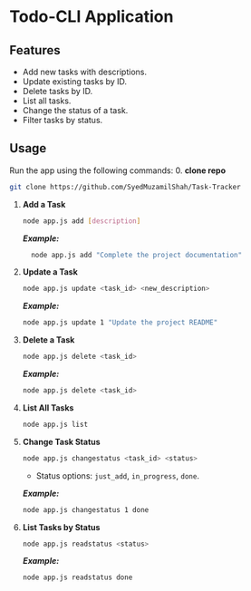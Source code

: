 # Todo-CLI Application

## Features
- Add new tasks with descriptions.
- Update existing tasks by ID.
- Delete tasks by ID.
- List all tasks.
- Change the status of a task.
- Filter tasks by status.

## Usage
Run the app using the following commands:
0. **clone repo**
   ```bash
   git clone https://github.com/SyedMuzamilShah/Task-Tracker
   ```
1. **Add a Task**
   ```bash
   node app.js add [description]
   ```
   ***Example:***
    ```bash
      node app.js add "Complete the project documentation"
    ```

2. **Update a Task**
    ```bash
    node app.js update <task_id> <new_description>
    ```
    ***Example:***
    ```bash
    node app.js update 1 "Update the project README"
    ```
3. **Delete a Task**
    ```bash
    node app.js delete <task_id>
    ```
    ***Example:***
    ```bash
    node app.js delete <task_id>
    ```
4. **List All Tasks**
    ```bash
    node app.js list
    ```
5. **Change Task Status**
    ```bash
    node app.js changestatus <task_id> <status>
    ```
    - Status options: `just_add`, `in_progress`, `done`.
 
   ***Example:***
    ```bash
    node app.js changestatus 1 done
   ```
6. **List Tasks by Status**
    ```bash
    node app.js readstatus <status>
   ```
    ***Example:***
    ```bash
    node app.js readstatus done
    ```
